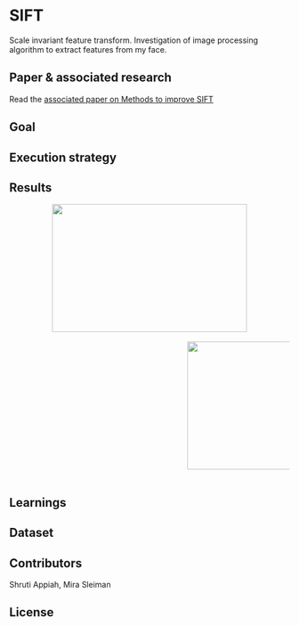 # SIFT
Scale invariant feature transform. Investigation of image processing algorithm to extract features from my face.

## Paper & associated research

Read the <a href="https://www.researchgate.net/publication/320310808_Density-based_Clustering_of_Workplace_Effects_on_Mental_Health">associated paper on Methods to improve SIFT</a>

## Goal


## Execution strategy


## Results

<div align="center">
	<div width="350px" float="left">
		<img width="350" height="230" src="img/nva.png" alt="">
		<br>
		<br>
	</div>
	<div style="margin-left:320px;" width="500px" float="right">
		<img width="350" height="230" src="img/svm.png" alt="">
		<br>
		<br>
	</div>
</div>


## Learnings


## Dataset



## Contributors

Shruti Appiah, Mira Sleiman

## License

